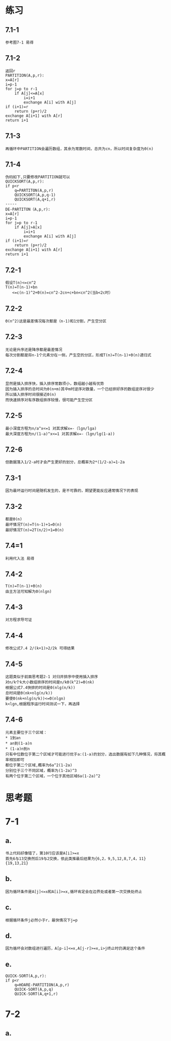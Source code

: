 练习
==
7.1-1
--
	参考图7-1 易得
7.1-2
--
	返回r
	PARTITION(A,p,r):
	x=A[r]
	i=p-1
	for j=p to r-1
		if A[j]<=A[x]
			i=i+1
			exchange A[i] with A[j]
	if (i+1)=r
		return (p+r)/2
	exchange A[i+1] with A[r]
	return i+1
7.1-3
--
	再循环中PARTITION会遍历数组，其余为常数时间，总共为cn，所以时间复杂度为Θ(n)
7.1-4
--
	伪码如下,只要修改PARTITION就可以
	QUICKSORT(A,p,r):
	if p<r
		q=PARTITON(A,p,r)
		QUICKSORT(A,p,q-1)
		QUICKSORT(A,q+1,r)
	-----
	DE-PARTITON（A,p,r):
	x=A[r]
	i=p-1
	for j=p to r-1
		if A[j]>A[x]
			i=i+1
			exchange A[i] with A[j]
	if (i+1)=r
		return (p+r)/2
	exchange A[i+1] with A[r]
	return i+1
7.2-1
--
	假设T(n)<=cn^2
	T(n)=T(n-1)+bn
	   <=c(n-1)^2+Θ(n)=cn^2-2cn+c+bn<cn^2(当b<2c时）
7.2-2
--
	Θ(n^2)这是最差情况每次都是（n-1)和1分割，产生空分区
7.2-3
--
	无论是升序还是降序都是最差情况
	每次分割都是将n-1个元素分在一侧，产生空的分区，形成T(n)=T(n-1)+Θ(n)递归式
7.2-4
--
	显然是插入排序快，插入排序常数项小，数组越小越有优势
	因为插入排序的总时间为Θ(n+m)其中m时逆序对数量，一个已经排好序的数组逆序对很少
	所以插入排序时间很接近Θ(n)
	而快速排序对有序数组排序较慢，很可能产生空分区
7.2-5
--
	最小深度方程为n/a^x<=1 对其求解x=-（lgn/lga)
	最大深度方程为n/(1-a)^x<=1 对其求解x=-（lgn/lg(1-a))
7.2-6
--
	但数据落入1/2-a时才会产生更好的划分，总概率为2*(1/2-a)=1-2a
7.3-1
--
	因为最坏运行时间是随机发生的，是不可靠的，期望更能反应通常情况下的表现
7.3-2
--
	都是Θ(n)
	最坏情况T(n)=T(n-1)+1=Θ(n)
	最好情况T(n)=2T(n/2)+1=Θ(n)
7.4=1
--
	利用代入法 易得
7.4-2
--
	T(n)=T(n-1)+Θ(n)
	由主方法可知解为Θ(nlgn)
7.4-3
--
	对方程求导可证
7.4-4
--
	修改公式7.4 2/(k+1)>2/2k 可得结果
7.4-5
--
	这题类似于前面思考题2-1 对归并排序中使用插入排序
	对n/k个k大小数组排序的时间是n/kΘ(k^2)=Θ(nk)
	根据公式7.4快排的时间是Θ(nlg(n/k))
	总时间是Θ(nk+nlg(n/k))
	要使Θ(nk+nlg(n/k))<=Θ(nlgn)
	k<lgn,根据程序运行时间测试一下，再选择
7.4-6
--
	元素主要位于三个区域：
	* 1到an
	* an到(1-a)n
	* (1-a)n到n
	只有中位数位于第二个区域才可能进行优于a:(1-a)的划分，选出数据有如下几种情况，将其概率相加即可
	都位于第二个区域,概率为6a^2(1-2a)
	分别位于三个不同区域，概率为(1-2a)^3
	有两个位于第二个区域，一个位于其他区域6a(1-2a)^2
思考题
==
7-1
==
a.
--
	书上代码好像错了，第10行应该是A[i]>=x
	首先6与13交换然后19与2交换，依此类推最后结果为{6,2，9,5,12,8,7,4，11}{19,13,21}
b.
--
	因为循环条件是A[j]<=x和A[i]>=x,循环肯定会在边界处或者第一次交换处终止
c.
--
	根据循环条件j必然小于r，最快情况下j=p
d.
--
	因为循坏会对数组进行遍历，A[p-i]<=x,A[j-r]>=x,i>j终止时仍满足这个条件
e.
--
	QUICK-SORT(A,p,r):
	if p<r
		q=HOARE-PARTITION(A,p,r)
		QUICK-SORT(A,p,q)
		QUICK-SORT(A,q+1,r)
7-2
==
a.
--
